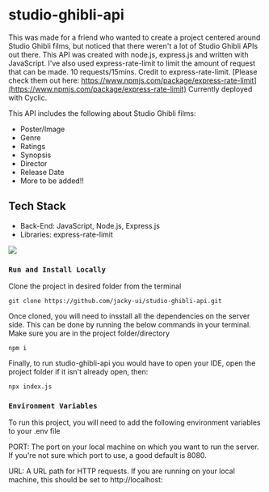 # studio-ghibli-api

This was made for a friend who wanted to create a project centered around Studio Ghibli films, but noticed that there weren't a lot of Studio Ghibli APIs out there. This API was created with node.js, express.js and written with JavaScript. I've also used express-rate-limit to limit the amount of request that can be made. 10 requests/15mins. Credit to express-rate-limit. [Please check them out here: https://www.npmjs.com/package/express-rate-limit](https://www.npmjs.com/package/express-rate-limit) 
Currently deployed with Cyclic.

This API includes the following about Studio Ghibli films:
<ul>
  <li>Poster/Image</li>
  <li>Genre</li>
  <li>Ratings</li>
  <li>Synopsis</li>
  <li>Director</li>
  <li>Release Date</li>
  <li>More to be added!!</li>
</ul>

## Tech Stack

<ul>
  <li>Back-End: JavaScript, Node.js, Express.js</li>
  <li>Libraries: express-rate-limit</li>
</ul>

<p align="left">
  <a href="https://skillicons.dev">
    <img src="https://skillicons.dev/icons?i=js,react,nodejs,expres"/>
  </a>
</p>

### `Run and Install Locally`

Clone the project in desired folder from the terminal

    git clone https://github.com/jacky-ui/studio-ghibli-api.git

Once cloned, you will need to insstall all the dependencies on the server side. This can be done by running the below commands in your terminal. Make sure you are in the project folder/directory

    npm i
    
Finally, to run studio-ghibli-api you would have to open your IDE, open the project folder if it isn't already open, then:

    npx index.js

### `Environment Variables`

To run this project, you will need to add the following environment variables to your .env file

PORT: The port on your local machine on which you want to run the server. If you're not sure which port to use, a good default is 8080.

URL: A URL path for HTTP requests. If you are running on your local machine, this should be set to http://localhost:<insert port>
